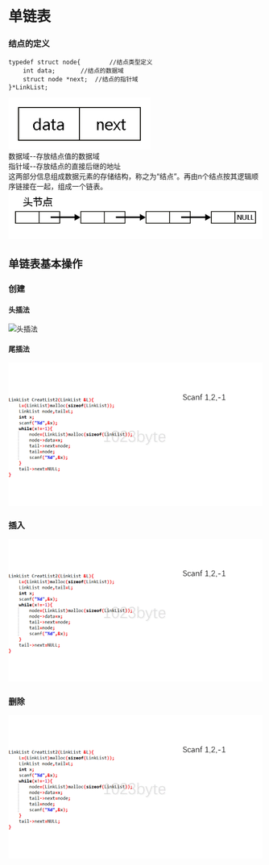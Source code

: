 # 单链表

### 结点的定义
```
typedef struct node{		//结点类型定义
	int data;		//结点的数据域
	struct node *next;	//结点的指针域
}*LinkList;
```
![结点结构](image/001.jpg)  
数据域--存放结点值的数据域  
指针域--存放结点的直接后继的地址  
这两部分信息组成数据元素的存储结构，称之为“结点”。再由n个结点按其逻辑顺序链接在一起，组成一个链表。  
![单链表](image/002.jpg)   

## 单链表基本操作
### 创建
#### 头插法
![头插法](image/g01,gif)  
#### 尾插法
![尾插法](image/g02.gif)  
### 插入
![头插法](https://github.com/1023byte/Learning-DataStructure-Algorithm/blob/master/DataStructure-Algorithm/image/g02.gif)
### 删除
![头插法](https://github.com/1023byte/Learning-DataStructure-Algorithm/blob/master/DataStructure-Algorithm/image/g02.gif)
